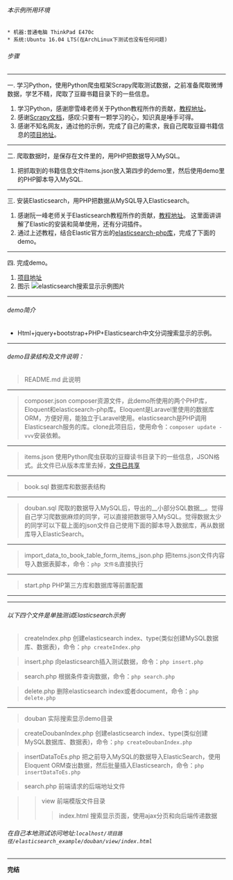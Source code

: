 ###### 本示例所用环境

    * 机器:普通电脑 ThinkPad E470c
    * 系统:Ubuntu 16.04 LTS(在ArchLinux下测试也没有任何问题)

###### 步骤
***
一. 学习Python，使用Python爬虫框架Scrapy爬取测试数据，之前准备爬取微博数据，学艺不精，爬取了豆瓣书籍目录下的一些信息。
1. 学习Python，感谢廖雪峰老师关于Python教程所作的贡献，[教程地址](https://www.liaoxuefeng.com/wiki/0014316089557264a6b348958f449949df42a6d3a2e542c000/001431608990315a01b575e2ab041168ff0df194698afac000)。
2. 感谢[Scrapy文档](https://doc.scrapy.org/en/latest/index.html)，感叹:只要有一颗学习的心，知识真是唾手可得。
3. 感谢不知名网友，通过他的示例，完成了自己的需求，我自己爬取豆瓣书籍信息的[项目地址](https://github.com/stingbo/scrapy_douban_book)。

***
二. 爬取数据时，是保存在文件里的，用PHP把数据导入MySQL。
1. 把抓取到的书籍信息文件items.json放入第四步的demo里，然后使用demo里的PHP脚本导入MySQL.

***
三. 安装Elasticsearch，用PHP把数据从MySQL导入Elasticsearch。
1. 感谢阮一峰老师关于Elasticsearch教程所作的贡献，[教程地址](http://www.ruanyifeng.com/blog/2017/08/elasticsearch.html)。
    这里面讲讲解了Elastic的安装和简单使用，还有分词插件。
2. 通过上述教程，结合Elastic官方出的[elasticsearch-php库](https://github.com/elastic/elasticsearch-php)，完成了下面的demo。

***
四. 完成demo。
1. [项目地址](https://github.com/stingbo/elasticsearch_example)
2. 图示
![elasticsearch搜索显示示例图片](http://blog.blianb.com/wp-content/uploads/2017/09/elasticsearch_demo.png)

***
###### demo简介

* Html+jquery+bootstrap+PHP+Elasticsearch中文分词搜索显示的示例。

***

###### demo目录结构及文件说明：

> README.md 此说明

-------------

> composer.json composer资源文件，此demo所使用的两个PHP库，Eloquent和elasticsearch-php库。Eloquent是Laravel里使用的数据库ORM，方便好用，能独立于Laravel使用。elasticsearch是PHP调用Elasticsearch服务的库。clone此项目后，使用命令：`composer update -vvv`安装依赖。

-------------

> items.json  使用Python爬虫获取的豆瓣读书目录下的一些信息，JSON格式。此文件已从版本库里去掉，[文件已共享](https://pan.baidu.com/s/1qXMuNA8)

-------------

> book.sql 数据库和数据表结构

-------------

> douban.sql 爬取的数据导入MySQL后，导出的__小部分SQL数据__。觉得自己学习爬数据麻烦的同学，可以直接把数据导入MySQL。觉得数据太少的同学可以下载上面的json文件自己使用下面的脚本导入数据库，再从数据库导入ElasticSearch。

-------------

> import_data_to_book_table_form_items_json.php  把items.json文件内容导入数据表脚本，命令：`php 文件名`直接执行

-------------

> start.php PHP第三方库和数据库等前置配置

-------------

***
###### 以下四个文件是单独测试Elasticsearch示例
> createIndex.php 创建elasticsearch index、type(类似创建MySQL数据库、数据表)，命令：`php createIndex.php`

> insert.php 向elasticsearch插入测试数据，命令：`php insert.php`

> search.php 根据条件查询数据，命令：`php search.php`

> delete.php 删除elasticsearch index或者document，命令：`php delete.php`

***

> douban 实际搜索显示demo目录

> createDoubanIndex.php 创建elasticsearch index、type(类似创建MySQL数据库、数据表)，命令：`php createDoubanIndex.php`

> insertDataToEs.php 把之前导入MySQL的数据导入ElasticSearch，使用Eloquent ORM查出数据，然后批量插入Elasticsearch，命令：`php insertDataToEs.php`

> search.php 前端请求的后端地址文件

>> view 前端模版文件目录
>>> index.html 搜索显示页面，使用ajax分页和向后端传递数据

###### 在自己本地测试访问地址:`localhost/项目路径/elasticsearch_example/douban/view/index.html`

***
__完结__
